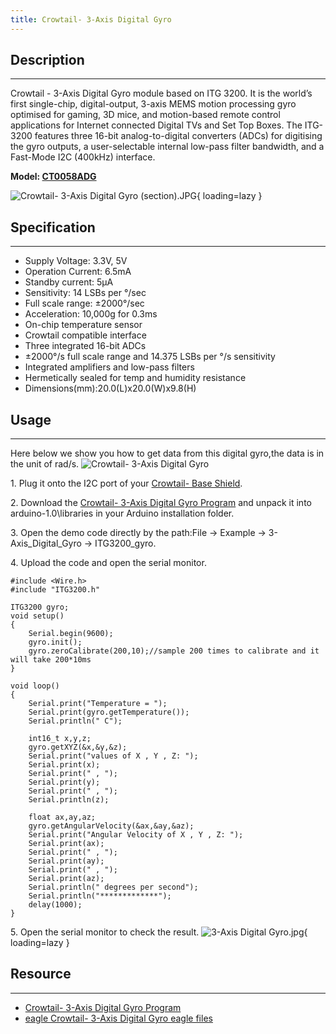 ```yaml
---
title: Crowtail- 3-Axis Digital Gyro
---
```


## Description
-----------

Crowtail - 3-Axis Digital Gyro module based on ITG 3200. It is the world’s first single-chip, digital-output, 3-axis MEMS motion processing gyro optimised for gaming, 3D mice, and motion-based remote control applications for Internet connected Digital TVs and Set Top Boxes. The ITG-3200 features three 16-bit analog-to-digital converters (ADCs) for digitising the gyro outputs, a user-selectable internal low-pass filter bandwidth, and a Fast-Mode I2C (400kHz) interface.

**Model: [CT0058ADG ](http://www.elecrow.com/crowtail-3axis-digital-gyro-p-1519.html)**

![Crowtail- 3-Axis Digital Gyro (section).JPG](https://wiki.elecrow.com/images/thumb/f/fb/Crowtail-_3-Axis_Digital_Gyro_%28section%29.JPG/400px-Crowtail-_3-Axis_Digital_Gyro_%28section%29.JPG){ loading=lazy }

## Specification
-------------

- Supply Voltage: 3.3V, 5V
- Operation Current: 6.5mA
- Standby current: 5μA
- Sensitivity: 14 LSBs per °/sec
- Full scale range: ±2000°/sec
- Acceleration: 10,000g for 0.3ms
- On-chip temperature sensor
- Crowtail compatible interface
- Three integrated 16-bit ADCs
- ±2000°/s full scale range and 14.375 LSBs per °/s sensitivity
- Integrated amplifiers and low-pass filters
- Hermetically sealed for temp and humidity resistance
- Dimensions(mm):20.0(L)x20.0(W)x9.8(H)

## Usage
-----

Here below we show you how to get data from this digital gyro,the data is in the unit of rad/s.
![Crowtail- 3-Axis Digital Gyro](https://wiki.elecrow.com/images/thumb/9/9c/Crowtail-_3-Axis_Digital_Gyro.jpg/495px-Crowtail-_3-Axis_Digital_Gyro.jpg)

1\. Plug it onto the I2C port of your [Crowtail- Base Shield](http://www.elecrow.com/crowtail-base-shield-p-1264.html).

2\. Download the [Crowtail- 3-Axis Digital Gyro Program](./files/Crowtail-3-Axis-Digital-Gyro-zip.md) and unpack it into arduino-1.0\\libraries in your Arduino installation folder.

3\. Open the demo code directly by the path:File -&gt; Example -&gt; 3-Axis\_Digital\_Gyro -&gt; ITG3200\_gyro.

4\. Upload the code and open the serial monitor.

```
#include <Wire.h>
#include "ITG3200.h"

ITG3200 gyro;
void setup()
{
    Serial.begin(9600);
    gyro.init();
    gyro.zeroCalibrate(200,10);//sample 200 times to calibrate and it will take 200*10ms
}

void loop()
{
    Serial.print("Temperature = ");
    Serial.print(gyro.getTemperature());
    Serial.println(" C");

    int16_t x,y,z;
    gyro.getXYZ(&x,&y,&z);
    Serial.print("values of X , Y , Z: ");
    Serial.print(x);
    Serial.print(" , ");
    Serial.print(y);
    Serial.print(" , ");
    Serial.println(z);

    float ax,ay,az;
    gyro.getAngularVelocity(&ax,&ay,&az);
    Serial.print("Angular Velocity of X , Y , Z: ");
    Serial.print(ax);
    Serial.print(" , ");
    Serial.print(ay);
    Serial.print(" , ");
    Serial.print(az);
    Serial.println(" degrees per second");
    Serial.println("*************");
    delay(1000);
}
```

5\. Open the serial monitor to check the result.
![3-Axis Digital Gyro.jpg](https://wiki.elecrow.com/images/f/f9/3-Axis_Digital_Gyro.jpg){ loading=lazy }

## Resource
--------

- [Crowtail- 3-Axis Digital Gyro Program](./files/Crowtail-3-Axis-Digital-Gyro-zip.md)
- [eagle Crowtail- 3-Axis Digital Gyro eagle files](./files/Crowtail-3-Axis-Digital-Gyro-eagle-files-zip.md)